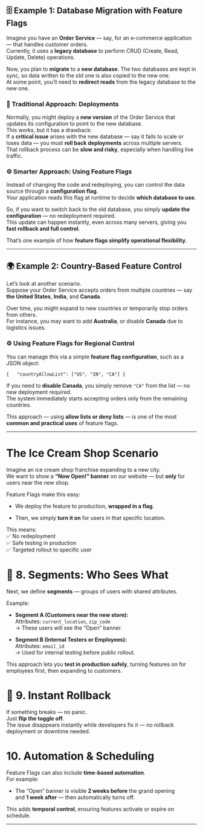 


## 🗄️ **Example 1: Database Migration with Feature Flags**

Imagine you have an **Order Service** — say, for an e-commerce application — that handles customer orders.  
Currently, it uses a **legacy database** to perform CRUD (Create, Read, Update, Delete) operations.

Now, you plan to **migrate** to a **new database**. The two databases are kept in sync, so data written to the old one is also copied to the new one.  
At some point, you’ll need to **redirect reads** from the legacy database to the new one.

### 🧩 Traditional Approach: Deployments

Normally, you might deploy a **new version** of the Order Service that updates its configuration to point to the new database.  
This works, but it has a drawback:  
If a **critical issue** arises with the new database — say it fails to scale or loses data — you must **roll back deployments** across multiple servers.  
That rollback process can be **slow and risky**, especially when handling live traffic.

### ⚙️ Smarter Approach: Using Feature Flags

Instead of changing the code and redeploying, you can control the data source through a **configuration flag**.  
Your application reads this flag at runtime to decide **which database to use**.

So, if you want to switch back to the old database, you simply **update the configuration** — no redeployment required.  
This update can happen instantly, even across many servers, giving you **fast rollback and full control**.

That’s one example of how **feature flags simplify operational flexibility**.

---

## 🌍 **Example 2: Country-Based Feature Control**

Let’s look at another scenario.  
Suppose your Order Service accepts orders from multiple countries — say **the United States**, **India**, and **Canada**.

Over time, you might expand to new countries or temporarily stop orders from others.  
For instance, you may want to add **Australia**, or disable **Canada** due to logistics issues.

### ⚙️ Using Feature Flags for Regional Control

You can manage this via a simple **feature flag configuration**, such as a JSON object:

`{   "countryAllowList": ["US", "IN", "CA"] }`

If you need to **disable Canada**, you simply remove `"CA"` from the list — no new deployment required.  
The system immediately starts accepting orders only from the remaining countries.

This approach — using **allow lists or deny lists** — is one of the most **common and practical uses** of feature flags.


---

# **The Ice Cream Shop Scenario**

Imagine an ice cream shop franchise expanding to a new city.  
We want to show a **“Now Open!” banner** on our website — but **only** for users near the new shop.

Feature Flags make this easy:

- We deploy the feature to production, **wrapped in a flag**.
    
- Then, we simply **turn it on** for users in that specific location.
    

This means:  
✅ No redeployment  
✅ Safe testing in production  
✅ Targeted rollout to specific user


# 👥 **8. Segments: Who Sees What**

Next, we define **segments** — groups of users with shared attributes.

Example:

- **Segment A (Customers near the new store):**  
    Attributes: `current_location`, `zip_code`  
    → These users will see the “Open” banner.
    
- **Segment B (Internal Testers or Employees):**  
    Attributes: `email_id`  
    → Used for internal testing before public rollout.
    

This approach lets you **test in production safely**, turning features on for employees first, then expanding to customers.


# 🔄 **9. Instant Rollback**

If something breaks — no panic.  
Just **flip the toggle off**.  
The issue disappears instantly while developers fix it — no rollback deployment or downtime needed.


# **10. Automation & Scheduling**

Feature Flags can also include **time-based automation**.  
For example:

- The “Open” banner is visible **2 weeks before** the grand opening  
    and **1 week after** — then automatically turns off.
    

This adds **temporal control**, ensuring features activate or expire on schedule.


---


